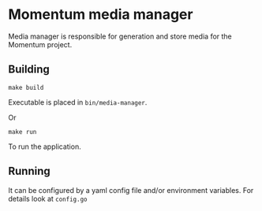 # Momentum media manager

Media manager is responsible for generation and store media for the Momentum project.


## Building

```console
make build
```

Executable is placed in `bin/media-manager`.

Or
```console
make run
```
To run the application.

## Running

It can be configured by a yaml config file and/or environment variables.
For details look at `config.go`

